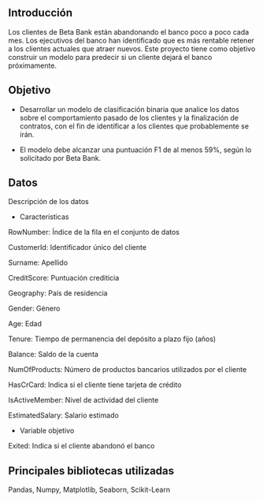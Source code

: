 ## Introducción

Los clientes de Beta Bank están abandonando el banco poco a poco cada mes. Los ejecutivos del banco han identificado que es más rentable retener a los clientes actuales que atraer nuevos. Este proyecto tiene como objetivo construir un modelo para predecir si un cliente dejará el banco próximamente.

## Objetivo

- Desarrollar un modelo de clasificación binaria que analice los datos sobre el comportamiento pasado de los clientes y la finalización de contratos, con el fin de identificar a los clientes que probablemente se irán.

- El modelo debe alcanzar una puntuación F1 de al menos 59%, según lo solicitado por Beta Bank.

## Datos

Descripción de los datos

- Características

RowNumber: Índice de la fila en el conjunto de datos

CustomerId: Identificador único del cliente

Surname: Apellido

CreditScore: Puntuación crediticia

Geography: País de residencia

Gender: Género

Age: Edad

Tenure: Tiempo de permanencia del depósito a plazo fijo (años)

Balance: Saldo de la cuenta

NumOfProducts: Número de productos bancarios utilizados por el cliente

HasCrCard: Indica si el cliente tiene tarjeta de crédito

IsActiveMember: Nivel de actividad del cliente

EstimatedSalary: Salario estimado

- Variable objetivo

Exited: Indica si el cliente abandonó el banco

## Principales bibliotecas utilizadas

Pandas, Numpy, Matplotlib, Seaborn, Scikit-Learn